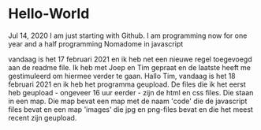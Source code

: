 # Hello-World
Jul 14, 2020
I am just starting with Github. I am programming now for one year and a half programming Nomadome in javascript

vandaag is het 17 februari 2021 en ik heb net een nieuwe regel toegevoegd aan de readme file. Ik heb met Joep en Tim gepraat en de laatste heeft me gestimuleerd om hiermee verder te gaan.
Hallo Tim, vandaag is het 18 februari 2021 en ik heb het programma geupload. De files die ik het eerst heb geupload - ongeveer 16 uur eerder - zijn de html en css files. Die staan in een map. Die map bevat een map met de naam 'code' die de javascript files bevat en een map 'images' die jpg en png-files bevat en die het meest recent zijn geupload.
